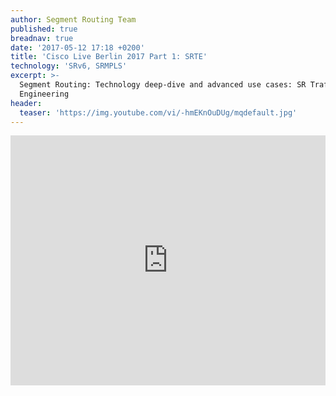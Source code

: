 ```yaml
---
author: Segment Routing Team
published: true
breadnav: true
date: '2017-05-12 17:18 +0200'
title: 'Cisco Live Berlin 2017 Part 1: SRTE'
technology: 'SRv6, SRMPLS'
excerpt: >-
  Segment Routing: Technology deep-dive and advanced use cases: SR Traffic
  Engineering
header:
  teaser: 'https://img.youtube.com/vi/-hmEKnOuDUg/mqdefault.jpg'
---
```

<iframe width="100%" height="400px" src="https://www.youtube.com/embed/-hmEKnOuDUg" frameborder="0" allowfullscreen></iframe>
